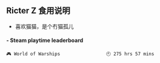## Ricter Z 食用说明
- 喜欢猫猫，是个冇猫孤儿

<!-- steam-box start -->
#### - Steam playtime leaderboard
```text
🎮 World of Warships                 🕘 275 hrs 57 mins
```
<!-- Powered by https://github.com/YouEclipse/steam-box . -->
<!-- steam-box end -->
